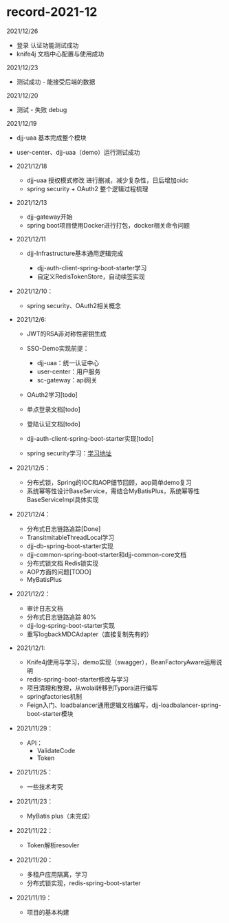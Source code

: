 # record-2021-12

2021/12/26

- 登录 认证功能测试成功
- knife4j 文档中心配置与使用成功

2021/12/23

- 测试成功 - 能接受后端的数据

2021/12/20

- 测试 - 失败 debug

2021/12/19
- djj-uaa 基本完成整个模块
- user-center、djj-uaa（demo）运行测试成功



- 2021/12/18

  - djj-uaa 授权模式修改 进行删减，减少复杂性，日后增加oidc
  - spring security + OAuth2 整个逻辑过程梳理

  

- 2021/12/13

  - djj-gateway开始
  - spring boot项目使用Docker进行打包，docker相关命令问题



- 2021/12/11

  - djj-Infrastructure基本通用逻辑完成

    - djj-auth-client-spring-boot-starter学习
    - 自定义RedisTokenStore，自动续签实现

- 2021/12/10：

  - spring security、OAuth2相关概念

- 2021/12/6:

  - JWT的RSA非对称性密钥生成
  - SSO-Demo实现前提：
    - djj-uaa：统一认证中心
    - user-center：用户服务
    - sc-gateway：api网关

  - OAuth2学习[todo]
  - 单点登录文档[todo]
  - 登陆认证文档[todo]
  - djj-auth-client-spring-boot-starter实现[todo]
  - spring security学习：[学习地址](http://learn.lianglianglee.com/%E4%B8%93%E6%A0%8F/Spring%20Security%20%E8%AF%A6%E8%A7%A3%E4%B8%8E%E5%AE%9E%E6%93%8D/00%20%E5%BC%80%E7%AF%87%E8%AF%8D%20%20Spring%20Security%EF%BC%8C%E4%B8%BA%E4%BD%A0%E7%9A%84%E5%BA%94%E7%94%A8%E5%AE%89%E5%85%A8%E4%B8%8E%E8%81%8C%E4%B8%9A%E4%B9%8B%E8%B7%AF%E4%BF%9D%E9%A9%BE%E6%8A%A4%E8%88%AA.md)

- 2021/12/5：

  - 分布式锁，Spring的IOC和AOP细节回顾，aop简单demo复习
  - 系统幂等性设计BaseService，需结合MyBatisPlus，系统幂等性BaseServiceImpl具体实现

- 2021/12/4：

  - 分布式日志链路追踪[Done]
  - TransitmitableThreadLocal学习
  - djj-db-spring-boot-starter实现
  - djj-common-spring-boot-starter和djj-common-core文档
  - 分布式锁文档 Redis锁实现
  - AOP方面的问题[TODO]
  - MyBatisPlus

- 2021/12/2：

  - 审计日志文档
  - 分布式日志链路追踪 80%
  - djj-log-spring-boot-starter实现
  - 重写logbackMDCAdapter（直接复制先有的）

- 2021/12/1:
  - Knife4j使用与学习，demo实现（swagger），BeanFactoryAware运用说明
  - redis-spring-boot-starter修改与学习
  - 项目清理和整理，从wolai转移到Typora进行编写
  - springfactories机制
  - Feign入门、loadbalancer通用逻辑文档编写，djj-loadbalancer-spring-boot-starter模块

  

- 2021/11/29：
  - API：
    - ValidateCode
    - Token

- 2021/11/25：
  - 一些技术考究

- 2021/11/23：
  - MyBatis plus（未完成）

- 2021/11/22：
  - Token解析resovler

- 2021/11/20：
  - 多租户应用隔离，学习
  - 分布式锁实现，redis-spring-boot-starter

- 2021/11/19：
  - 项目的基本构建

